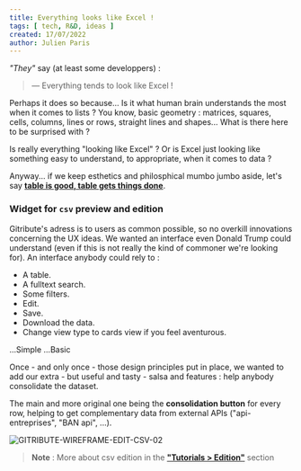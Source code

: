 ```yaml
---
title: Everything looks like Excel !
tags: [ tech, R&D, ideas ]
created: 17/07/2022
author: Julien Paris
---
```


_"They"_ say (at least some developpers) :

> — Everything tends to look like Excel !

Perhaps it does so because... Is it what human brain understands the most when it comes to lists ? You know, basic geometry : matrices, squares, cells, columns, lines or rows, straight lines and shapes... What is there here to be surprised with ?

Is really everything "looking like Excel" ? Or is Excel just looking like something easy to understand, to appropriate, when it comes to data ?

Anyway... if we keep esthetics and philosphical mumbo jumbo aside, let's say **[table is good, table gets things done](https://youtu.be/qUTtKYMk7u8?t=141)**.

### Widget for `csv` preview and edition

Gitribute's adress is to users as common possible, so no overkill innovations concerning the UX ideas. We wanted an interface even Donald Trump could understand (even if this is not really the kind of commoner we're looking for). An interface anybody could rely to :

- A table. 
- A fulltext search.
- Some filters.
- Edit.
- Save.
- Download the data.
- Change view type to cards view if you feel aventurous.

...Simple
...Basic

Once - and only once - those design principles put in place, we wanted to add our extra - but useful and tasty - salsa and features : help anybody consolidate the dataset.

The main and more original one being the **consolidation button** for every row, helping to get complementary data from external APIs ("api-entreprises", "BAN api", ...).

![GITRIBUTE-WIREFRAME-EDIT-CSV-02](https://raw.githubusercontent.com/multi-coop/gitribute-documentation-content/main/images/schemas/Multi-gitribute-wireframe-edit-csv-02.png)

> **Note** : More about csv edition in the **["Tutorials > Edition"](/tutorial-edition)** section
